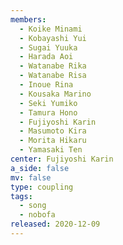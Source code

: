 ```yaml
---
members:
  - Koike Minami
  - Kobayashi Yui
  - Sugai Yuuka
  - Harada Aoi
  - Watanabe Rika
  - Watanabe Risa
  - Inoue Rina
  - Kousaka Marino
  - Seki Yumiko
  - Tamura Hono
  - Fujiyoshi Karin
  - Masumoto Kira
  - Morita Hikaru
  - Yamasaki Ten
center: Fujiyoshi Karin
a_side: false
mv: false
type: coupling
tags:
  - song
  - nobofa
released: 2020-12-09
---
```


